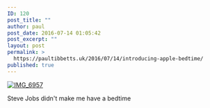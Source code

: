 ```yaml
---
ID: 120
post_title: ""
author: paul
post_date: 2016-07-14 01:05:42
post_excerpt: ""
layout: post
permalink: >
  https://paultibbetts.uk/2016/07/14/introducing-apple-bedtime/
published: true
---
```

<a href="https://paultibbetts.uk/app/uploads/2016/07/IMG_6957.jpg"><img src="https://paultibbetts.uk/app/uploads/2016/07/IMG_6957-576x1024.jpg" alt="IMG_6957" class="alignnone size-large wp-image-121" /></a>

Steve Jobs didn't make me have a bedtime